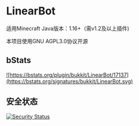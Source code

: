 # LinearBot
适用Minecraft Java版本：1.16+（需v1.2及以上插件)

本项目使用GNU AGPL3.0协议开源


## bStats

<a href="https://bstats.org/plugin/bukkit/LinearBot/17137">![https://bstats.org/plugin/bukkit/LinearBot/17137](https://bstats.org/signatures/bukkit/LinearBot.svg)</a>


## 安全状态

[![Security Status](https://www.murphysec.com/platform3/v31/badge/1676956296301068288.svg)](https://www.murphysec.com/console/report/1653013114790641664/1676956296301068288)
